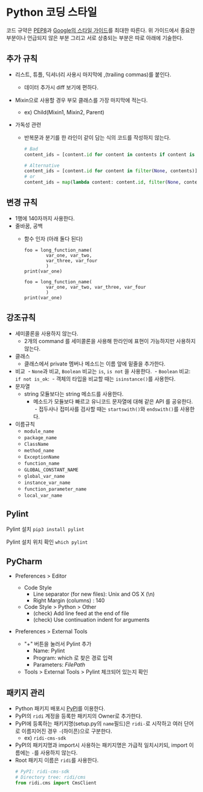 # Python 코딩 스타일

코드 규약은 [PEP8](https://www.python.org/dev/peps/pep-0008/)과 [Google의 스타일 가이드](https://google.github.io/styleguide/pyguide.html)를 최대한 따른다.
위 가이드에서 중요한 부분이나 언급되지 않은 부분 그리고 서로 상충되는 부분은 따로 아래에 기술한다.


## 추가 규칙
- 리스트, 튜플, 딕셔너리 사용시 마지막에 ,(trailing commas)를 붙인다.
  - 데이터 추가시 diff 보기에 편하다.

- Mixin으로 사용할 경우 부모 클래스를 가장 마지막에 적는다.
  - ex) Child(Mixin1, Mixin2, Parent)

- 가독성 관련
  - 반복문과 분기를 한 라인이 같이 담는 식의 코드를 작성하지 않는다.

    ```python
    # Bad
    content_ids = [content.id for content in contents if content is not None]
    ```

    ```python
    # Alternative
    content_ids = [content.id for content in filter(None, contents)]
    # or
    content_ids = map(lambda content: content.id, filter(None, contents))
    ```


## 변경 규칙
- 1행에 140자까지 사용한다.
- 줄바꿈, 공백
  - 함수 인자 (아래 둘다 된다)

    ```
    foo = long_function_name(
            var_one, var_two,
            var_three, var_four
            )
    print(var_one)
    ```
    ```
    foo = long_function_name(
            var_one, var_two, var_three, var_four
            )
    print(var_one)
    ```


## 강조규칙

- 세미콜론을 사용하지 않는다. 
  - 2개의 command 를 세미콜론을 사용해 한라인에 표현이 가능하지만 사용하지 않는다.
- 클래스
  - 클래스에서 private 멤버나 메소드는 이름 앞에 밑줄을 추가한다.
- 비교
  - `None`과 비교, `Boolean` 비교는 `is`, `is not` 을 사용한다.
  - `Boolean` 비교: `if not is_ok`:
  - 객체의 타입을 비교할 때는 `isinstance()`를 사용한다.
- 문자열
  - string 모듈보다는 string 메소드를 사용한다.
    - 메소드가 모듈보다 빠르고 유니코드 문자열에 대해 같은 API 를 공유한다.
  - 접두사나 접미사를 검사할 때는 `startswith()`와 `endswith()`를 사용한다.
- 이름규칙
  - `module_name`
  - `package_name`
  - `ClassName`
  - `method_name`
  - `ExceptionName`
  - `function_name`
  - `GLOBAL_CONSTANT_NAME`
  - `global_var_name`
  - `instance_var_name`
  - `function_parameter_name`
  - `local_var_name`


## Pylint

Pylint 설치
`pip3 install pylint`

Pylint 설치 위치 확인
`which pylint`


## PyCharm

- Preferences > Editor
  - Code Style
    - Line separator (for new files): Unix and OS X (\n)
    - Right Margin (columns) : 140
  - Code Style > Python >  Other
    - (check) Add line feed at the end of file
    - (check) Use continuation indent for arguments

- Preferences > External Tools
  - "+" 버튼을 눌러서 Pylint 추가
    - Name: Pylint
    - Program: which 로 찾은 경로 입력
    - Parameters: $FilePath$
  - Tools > External Tools > Pylint 체크되어 있는지 확인


## 패키지 관리

- Python 패키지 배포시 [PyPI](https://pypi.python.org/pypi)를 이용한다.
- PyPI의 `ridi` 계정을 등록한 패키지의 Owner로 추가한다.
- PyPI에 등록하는 패키지명(setup.py의 `name`필드)은 `ridi-`로 시작하고 여러 단어로 이름지어진 경우 `-`(하이픈)으로 구분한다.
    - ex) `ridi-cms-sdk`
- PyPI의 패키지명과 import시 사용하는 패키지명은 가급적 일치시키되, import 이름에는 `-`를 사용하지 않는다.
- Root 패키지 이름은 `ridi`를 사용한다.
    ```python
    # PyPI: ridi-cms-sdk
    # Directory tree: ridi/cms
    from ridi.cms import CmsClient
    ```
